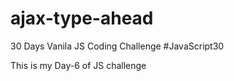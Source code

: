 # ajax-type-ahead
 
 30 Days Vanila JS Coding Challenge
#JavaScript30

This is my Day-6 of JS challenge
